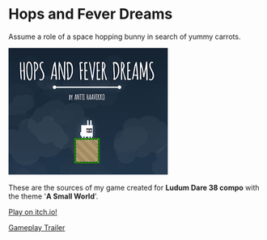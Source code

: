 # Hops and Fever Dreams

Assume a role of a space hopping bunny in search of yummy carrots.

![alt text](/Assets/Sprites/cover.jpg "Hops and Fever Dreams")

These are the sources of my game created for **Ludum Dare 38 compo** with the theme '**A Small World**'.

[Play on itch.io!](https://anttihaavikko.itch.io/hafd)

[Gameplay Trailer](https://youtu.be/S1r_ecO4PLM)

